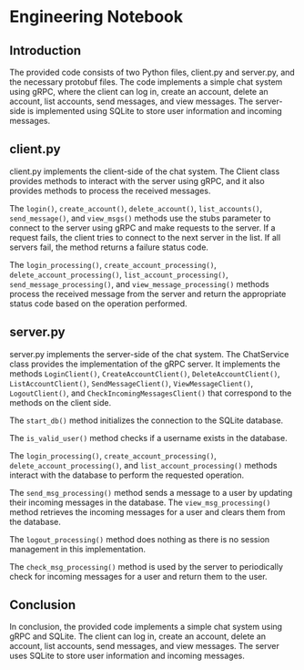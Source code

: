 # Engineering Notebook

## Introduction

The provided code consists of two Python files, client.py and server.py, and the necessary protobuf files. The code implements a simple chat system using gRPC, where the client can log in, create an account, delete an account, list accounts, send messages, and view messages. The server-side is implemented using SQLite to store user information and incoming messages.

## client.py

client.py implements the client-side of the chat system. The Client class provides methods to interact with the server using gRPC, and it also provides methods to process the received messages.

The `login()`, `create_account()`, `delete_account()`, `list_accounts()`, `send_message()`, and `view_msgs()` methods use the stubs parameter to connect to the server using gRPC and make requests to the server. If a request fails, the client tries to connect to the next server in the list. If all servers fail, the method returns a failure status code.

The `login_processing()`, `create_account_processing()`, `delete_account_processing()`, `list_account_processing()`, `send_message_processing()`, and `view_message_processing()` methods process the received message from the server and return the appropriate status code based on the operation performed.

## server.py

server.py implements the server-side of the chat system. The ChatService class provides the implementation of the gRPC server. It implements the methods `LoginClient()`, `CreateAccountClient()`, `DeleteAccountClient()`, `ListAccountClient()`, `SendMessageClient()`, `ViewMessageClient()`, `LogoutClient()`, and `CheckIncomingMessagesClient()` that correspond to the methods on the client side.

The `start_db()` method initializes the connection to the SQLite database.

The `is_valid_user()` method checks if a username exists in the database.

The `login_processing()`, `create_account_processing()`, `delete_account_processing()`, and `list_account_processing()` methods interact with the database to perform the requested operation.

The `send_msg_processing()` method sends a message to a user by updating their incoming messages in the database. The `view_msg_processing()` method retrieves the incoming messages for a user and clears them from the database.

The `logout_processing()` method does nothing as there is no session management in this implementation.

The `check_msg_processing()` method is used by the server to periodically check for incoming messages for a user and return them to the user.

## Conclusion

In conclusion, the provided code implements a simple chat system using gRPC and SQLite. The client can log in, create an account, delete an account, list accounts, send messages, and view messages. The server uses SQLite to store user information and incoming messages.